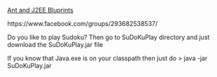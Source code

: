 [Ant and J2EE Bluprints](p>http://sites.google.com/site/kb9agt/)
<p>https://www.facebook.com/groups/293682538537/</p>
<p>Do you like to play Sudoku? Then go to SuDoKuPlay directory and just download the SuDoKuPlay.jar file</p>
<p>If you know that Java.exe is on your classpath then just do > java -jar SuDoKuPlay.jar</p>
